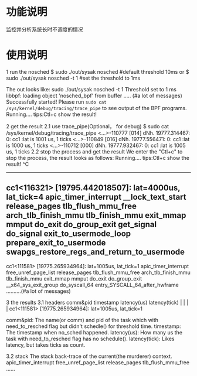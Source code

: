 # 功能说明
监控并分析系统长时不调度的情况

# 使用说明
1 run the nosched
 $ sudo ./out/sysak nosched	#default threshold 10ms
 or
 $ sudo ./out/sysak nosched -t 1  #set the threshold to 1ms

The out looks like:
sudo ./out/sysak nosched -t 1
Threshold set to 1 ms
libbpf: loading object 'nosched_bpf' from buffer
.....  (#a lot of messages)
Successfully started! Please run `sudo cat /sys/kernel/debug/tracing/trace_pipe` to see output of the BPF programs.
Running....
 tips:Ctl+c show the result!

2 get the result
2.1 use trace_pipe(Optional， for debug)
 $ sudo cat /sys/kernel/debug/tracing/trace_pipe
           <...>-110777 [014] dNh. 19777.314467: 0: cc1 :lat is 1001 us, 1 ticks
           <...>-110849 [016] dNh. 19777.556471: 0: cc1 :lat is 1000 us, 1 ticks
           <...>-110712 [000] dNh. 19777.932467: 0: cc1 :lat is 1005 us, 1 ticks
2.2 stop the process and get the result
We enter the "Ctl+c" to stop the process, the result looks as follows:
Running....
 tips:Ctl+c show the result!
^C
***********************************
cc1<116321> [19795.442018507]: lat=4000us, lat_tick=4
<ffffffff9aa0191f> apic_timer_interrupt
<ffffffff9a81a7d1> __lock_text_start
<ffffffff9a1f0bc8> release_pages
<ffffffff9a21c576> tlb_flush_mmu_free
<ffffffff9a21c6c2> arch_tlb_finish_mmu
<ffffffff9a21c83f> tlb_finish_mmu
<ffffffff9a227edd> exit_mmap
<ffffffff9a08e604> mmput
<ffffffff9a098227> do_exit
<ffffffff9a098c9a> do_group_exit
<ffffffff9a0a53e5> get_signal
<ffffffff9a01ed46> do_signal
<ffffffff9a0021c5> exit_to_usermode_loop
<ffffffff9a002614> prepare_exit_to_usermode
<ffffffff9aa00a34> swapgs_restore_regs_and_return_to_usermode
----------------------
cc1<111581> [19775.265934964]: lat=1005us, lat_tick=1
<ffffffff9aa0191f> apic_timer_interrupt
<ffffffff9a1e533d> free_unref_page_list
<ffffffff9a1f0bf7> release_pages
<ffffffff9a21c576> tlb_flush_mmu_free
<ffffffff9a21c6c2> arch_tlb_finish_mmu
<ffffffff9a21c83f> tlb_finish_mmu
<ffffffff9a227edd> exit_mmap
<ffffffff9a08e604> mmput
<ffffffff9a098227> do_exit
<ffffffff9a098c9a> do_group_exit
<ffffffff9a098d14> __x64_sys_exit_group
<ffffffff9a0027eb> do_syscall_64
<ffffffff9aa00088> entry_SYSCALL_64_after_hwframe
..........(#a lot of messages)

3 the results
3.1 headers
 comm&pid       timestamp    latency(us)   latency(tick)
    |               |            |             |
cc1<111581> [19775.265934964]: lat=1005us, lat_tick=1

comm&pid: The name(or comm) and pid of the task which with need_to_resched flag but didn't schedle() for threshold time.
timestamp: The timestamp when no_sched happened.
latency(us): How many us the task with need_to_resched flag has no schedule().
latency(tick): Likes latency, but takes ticks as count.

3.2 stack
The stack back-trace of the current(the murderer) context.
<ffffffff9aa0191f> apic_timer_interrupt
<ffffffff9a1e533d> free_unref_page_list
<ffffffff9a1f0bf7> release_pages
<ffffffff9a21c576> tlb_flush_mmu_free
......
